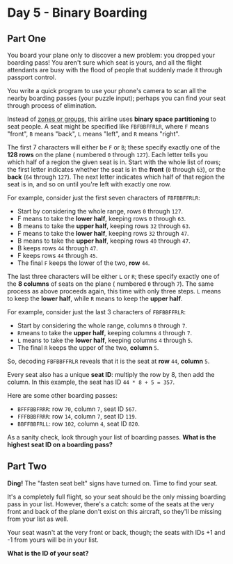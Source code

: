 # Day 5 - Binary Boarding

## Part One

You board your plane only to discover a new problem: you dropped your boarding pass! You aren't sure which seat is
yours, and all the flight attendants are busy with the flood of people that suddenly made it through passport control.

You write a quick program to use your phone's camera to scan all the nearby boarding passes (your puzzle input); perhaps
you can find your seat through process of elimination.

Instead of [zones or groups](https://www.youtube.com/watch?v=oAHbLRjF0vo), this airline uses **binary space
partitioning** to seat people. A seat might be specified like ```FBFBBFFRLR```, where ```F``` means "front", ```B```
means "back", ```L```
means "left", and ```R``` means "right".

The first 7 characters will either be ```F``` or ```B```; these specify exactly one of the **128 rows** on the plane (
numbered ```0``` through
```127```). Each letter tells you which half of a region the given seat is in. Start with the whole list of rows; the
first letter indicates whether the seat is in the **front** (```0``` through ```63```), or the **back** (```64```
through ```127```). The next letter indicates which half of that region the seat is in, and so on until you're left with
exactly one row.

For example, consider just the first seven characters of ```FBFBBFFRLR```:

- Start by considering the whole range, rows ```0``` through ```127```.
- F means to take the **lower half**, keeping rows ```0``` through ```63```.
- B means to take the **upper half**, keeping rows ```32``` through ```63```.
- F means to take the **lower half**, keeping rows ```32``` through ```47```.
- B means to take the **upper half**, keeping rows ```40``` through ```47```.
- B keeps rows ```44``` through ```47```.
- F keeps rows ```44``` through ```45```.
- The final ```F``` keeps the lower of the two, **row** ```44```.

The last three characters will be either ```L``` or ```R```; these specify exactly one of the **8 columns** of seats on
the plane (
numbered ```0``` through ```7```). The same process as above proceeds again, this time with only three steps. ```L```
means to keep the **lower half**, while ```R``` means to keep the **upper half**.

For example, consider just the last 3 characters of ```FBFBBFFRLR```:

- Start by considering the whole range, columns ```0``` through ```7```.
- ```R```means to take the **upper half**, keeping columns ```4``` through ```7```.
- ```L``` means to take the **lower half**, keeping columns ```4``` through ```5```.
- The final ```R``` keeps the upper of the two, **column** ```5```.

So, decoding ```FBFBBFFRLR``` reveals that it is the seat at **row** ```44```, **column** ```5```.

Every seat also has a unique **seat ID**: multiply the row by 8, then add the column. In this example, the seat has
ID ```44 *
8 + 5 = 357```.

Here are some other boarding passes:

- ```BFFFBBFRRR```: row ```70```, column ```7```, seat ID ```567```.
- ```FFFBBBFRRR```: row ```14```, column ```7```, seat ID ```119```.
- ```BBFFBBFRLL```: row ```102```, column ```4```, seat ID ```820```.

As a sanity check, look through your list of boarding passes. **What is the highest seat ID on a boarding pass?**

## Part Two

**Ding!** The "fasten seat belt" signs have turned on. Time to find your seat.

It's a completely full flight, so your seat should be the only missing boarding pass in your list. However, there's a
catch: some of the seats at the very front and back of the plane don't exist on this aircraft, so they'll be missing
from your list as well.

Your seat wasn't at the very front or back, though; the seats with IDs +1 and -1 from yours will be in your list.

**What is the ID of your seat?**